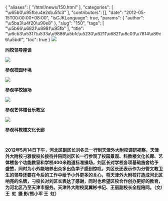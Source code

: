 {
    "aliases": [
        "/html/news/150.html"
    ],
    "categories": [
        "\u65b0\u95fb\u4e2d\u5fc3"
    ],
    "contributors": [],
    "date": "2012-05-15T00:00:00+08:00",
    "isCJKLanguage": true,
    "params": {
        "author": "\u5ba3\u4f20\u90e8"
    },
    "slug": "150",
    "tags": [
        "\u5b66\u6821\u8981\u95fb"
    ],
    "title": "\u6cb3\u5317\u533a\u9886\u5bfc\u5230\u6211\u6821\u8c03\u7814\u89c6\u5bdf",
    "toc": true
}
**![](https://cdn.tfls.online/mirror/full/d430c07baf85c86513b9f94700db4a6c917ea2bf.jpg)**

**同校领导座谈**

**![](https://cdn.tfls.online/mirror/full/9eb1faf663e3772ca0ec17fa5f5796fbfa34b49f.jpg)**

**参观校园环境**

**![](https://cdn.tfls.online/mirror/full/543a7b9b914c97b813d70ee06f2dc582fb1e8ae7.jpg)**

**参观学校操场**

**![](https://cdn.tfls.online/mirror/full/67acc7990bb5c77b57d7ae76d9e21860c2c22549.jpg)**

**参观艺体楼音乐教室**

**![](https://cdn.tfls.online/mirror/full/0e72245618227e637fa59b94c585d21718136a1b.jpg)**

**参观科教楼文化长廊**

 

**2012年5月14日下午，河北区副区长刘冬云一行到天津外大附校调研视察，天津外大附校刁雅俊校长接待并陪同刘区长一行参观了校园景观、科教楼文化长廊、艺体楼各个功能教室和学校400米跑道标准操场，刘区长对学校各项基础施舍给予盛赞，同时为小外能培养出众多出色学子感到惊叹。刘区长还表示作为分管文教卫生的领导还要在今后的工作中给予小外更多的关心，将天津外大附校打造成河北区响亮的名牌，刁校长对刘区长表达了感谢，同时也希望区校合作创办更好的教育，为河北区乃至天津市服务。天津外大附校吴翼彬书记、王丽副校长全程陪同。（文/王  虹  摄 影/熊小军 王  虹）**

